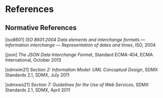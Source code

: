 
# References

## Normative References

[iso8601] *ISO 8601:2004 Data elements and interchange formats — Information
interchange — Representation of dates and times*, ISO, 2004

[json] *The JSON Data Interchange Format*, Standard ECMA-404, ECMA International,
October 2013

[sdmxim21] *Section 2: Information Model: UML Conceptual Design*, SDMX Standards 2.1,
SDMX, July 2011

[sdmxws21] *Section 7: Guidelines for the Use of Web Services*, SDMX Standards 2.1,
SDMX, April 2011
